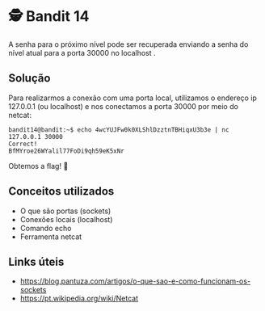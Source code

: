 # 🕵️ Bandit 14

A senha para o próximo nível pode ser recuperada enviando a senha do nível atual para a porta 30000 no localhost .

## Solução

Para realizarmos a conexão com uma porta local, utilizamos o endereço ip 127.0.0.1 (ou localhost) e nos conectamos a porta 30000 por meio do netcat:
```
bandit14@bandit:~$ echo 4wcYUJFw0k0XLShlDzztnTBHiqxU3b3e | nc 127.0.0.1 30000
Correct!
BfMYroe26WYalil77FoDi9qh59eK5xNr
```

Obtemos a flag! 🥷

## Conceitos utilizados

- O que são portas (sockets)
- Conexões locais (localhost)
- Comando echo
- Ferramenta netcat

## Links úteis

- https://blog.pantuza.com/artigos/o-que-sao-e-como-funcionam-os-sockets
- https://pt.wikipedia.org/wiki/Netcat


